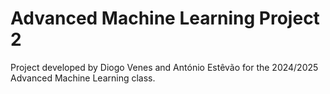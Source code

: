 # Advanced Machine Learning Project 2

Project developed by Diogo Venes and António Estêvão for the 2024/2025 Advanced Machine Learning class.
